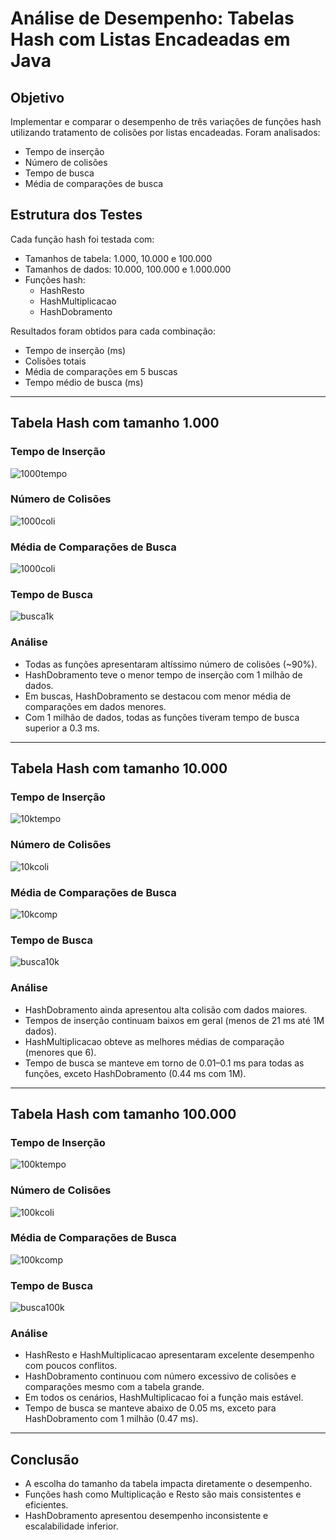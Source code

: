 # Análise de Desempenho: Tabelas Hash com Listas Encadeadas em Java

## Objetivo

Implementar e comparar o desempenho de três variações de funções hash utilizando tratamento de colisões por listas encadeadas. Foram analisados:

- Tempo de inserção
- Número de colisões
- Tempo de busca
- Média de comparações de busca

## Estrutura dos Testes

Cada função hash foi testada com:

- Tamanhos de tabela: 1.000, 10.000 e 100.000
- Tamanhos de dados: 10.000, 100.000 e 1.000.000
- Funções hash:
  - HashResto
  - HashMultiplicacao
  - HashDobramento

Resultados foram obtidos para cada combinação:

- Tempo de inserção (ms)
- Colisões totais
- Média de comparações em 5 buscas
- Tempo médio de busca (ms)

---

## Tabela Hash com tamanho 1.000

### Tempo de Inserção

![1000tempo](https://github.com/user-attachments/assets/d9890c71-86bb-4242-aa10-dcb98d080ca1)


### Número de Colisões

![1000coli](https://github.com/user-attachments/assets/20dfe08f-cc95-4881-8a49-d84f1c8e259a)


### Média de Comparações de Busca

![1000coli](https://github.com/user-attachments/assets/63d4c6d0-15e8-46b8-b9fb-0dc7c6e3c23a)


### Tempo de Busca

![busca1k](https://github.com/user-attachments/assets/d6b48df8-86ee-47e4-92ff-e34db6c42489)


### Análise

- Todas as funções apresentaram altíssimo número de colisões (~90%).
- HashDobramento teve o menor tempo de inserção com 1 milhão de dados.
- Em buscas, HashDobramento se destacou com menor média de comparações em dados menores.
- Com 1 milhão de dados, todas as funções tiveram tempo de busca superior a 0.3 ms.

---

## Tabela Hash com tamanho 10.000

### Tempo de Inserção

![10ktempo](https://github.com/user-attachments/assets/dde4ac7d-00fd-4f7b-9f1d-ea2a86c5d39d)

### Número de Colisões

![10kcoli](https://github.com/user-attachments/assets/5724e493-933e-4819-a96e-4b155a2274e1)


### Média de Comparações de Busca

![10kcomp](https://github.com/user-attachments/assets/18822815-eea3-4b3c-8373-52cb96860abb)

### Tempo de Busca

![busca10k](https://github.com/user-attachments/assets/d5c5debd-e022-4cb4-844f-02a79ce340c4)


### Análise

- HashDobramento ainda apresentou alta colisão com dados maiores.
- Tempos de inserção continuam baixos em geral (menos de 21 ms até 1M dados).
- HashMultiplicacao obteve as melhores médias de comparação (menores que 6).
- Tempo de busca se manteve em torno de 0.01–0.1 ms para todas as funções, exceto HashDobramento (0.44 ms com 1M).

---

## Tabela Hash com tamanho 100.000

### Tempo de Inserção

![100ktempo](https://github.com/user-attachments/assets/92d1318f-cf4f-4dcb-84a2-4edebfb321ff)


### Número de Colisões

![100kcoli](https://github.com/user-attachments/assets/d54749a9-bdeb-4898-81d9-e39ee4772311)


### Média de Comparações de Busca

![100kcomp](https://github.com/user-attachments/assets/1cc9b2c1-e155-4a5f-a4cb-aadf13cf0e12)


### Tempo de Busca

![busca100k](https://github.com/user-attachments/assets/3b03401d-86a4-484b-b3dc-158e148556fb)



### Análise

- HashResto e HashMultiplicacao apresentaram excelente desempenho com poucos conflitos.
- HashDobramento continuou com número excessivo de colisões e comparações mesmo com a tabela grande.
- Em todos os cenários, HashMultiplicacao foi a função mais estável.
- Tempo de busca se manteve abaixo de 0.05 ms, exceto para HashDobramento com 1 milhão (0.47 ms).

---

## Conclusão

- A escolha do tamanho da tabela impacta diretamente o desempenho.
- Funções hash como Multiplicação e Resto são mais consistentes e eficientes.
- HashDobramento apresentou desempenho inconsistente e escalabilidade inferior.
